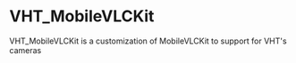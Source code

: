 # VHT_MobileVLCKit
VHT_MobileVLCKit is a customization of MobileVLCKit to support for VHT's cameras
